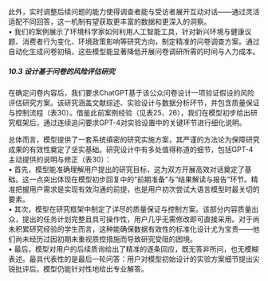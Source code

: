 此外，实时调整后续问题的能力使得调查者能与受访者展开互动对话——通过灵活适配不同回答，这一机制有望获取更丰富的数据和更深入的洞察。  
• 我们的案例展示了环境科学家如何利用人工智能工具，针对新兴环境与健康议题、消费者行为变化、环境政策影响等研究方向，制定精准的问卷调查方案。通过自动化生成问卷初稿，这些模型能显著降低开展问卷调研所需的时间与人力成本。  

##### 10.3 设计基于问卷的风险评估研究  
在确定问卷内容后，我们要求ChatGPT基于该公众问卷设计一项验证假设的风险评估研究方案。该研究涵盖文献综述、实验设计与数据分析环节，并包含质量保证与控制流程（表30）。借鉴此前案例经验（见表25、26），我们在模型初步给出研究框架后，通过连续追问要求GPT-4对实验设置中的关键环节进行细化说明。  

总体而言，模型提供了一套系统缜密的研究实施方案，其严谨的方法论为保障研究成果的有效性奠定了坚实基础。研究设计中有多处值得称道的细节，包括GPT-4主动提供的说明与修正（表30）：  
• 首先，模型能准确理解用户提出的研究目标，这为双方开展高效对话奠定了基础。这一点突出体现在模型初步回复中的“前期准备”与“结果解读与报告”环节。精准把握用户需求是实现有效沟通的前提，也是用户初次尝试大语言模型时最关切的要素。  
• 其次，模型在研究框架中制定了详尽的质量保证与控制方案。该部分内容质量出众，提出的任务计划完整且具可操作性，用户几乎无需修改即可直接采用。对于尚未积累研究经验的学生而言，这种能确保数据有效性的标准化设计尤为宝贵——他们尚未经历过因初期未重视质控措施而导致研究受阻的困境。  
• 最后，模型对用户的后续质询给出了精准的逐条回应，既无答非所问，也无模糊表述。最具代表性的是最后一轮问答：用户对模型初始设计的实验方案细节提出尖锐批评后，模型仍能针对性地给出专业解答。